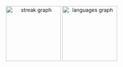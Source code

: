 <div align="center">
  <img src="https://streak-stats.demolab.com?user=Atkinstinkmoore&locale=en&mode=daily&theme=vision-friendly-dark&hide_border=true&border_radius=5&order=3" height="150" alt="streak graph" />
  <img src="https://github-readme-stats.vercel.app/api/top-langs?username=Atkinstinkmoore&locale=en&hide_title=false&layout=compact&card_width=320&langs_count=5&theme=chartreuse-dark&hide_border=true&order=2" height="150" alt="languages graph"  />
</div>

###
